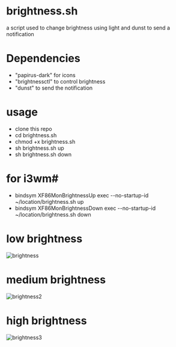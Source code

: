 # brightness.sh #

a script used to change brightness using light and dunst to send a notification

# Dependencies #

* "papirus-dark" for icons
*  "brightnessctl" to control brightness
*   "dunst" to send the notification

# usage #

* clone this repo
* cd brightness.sh
* chmod +x brightness.sh
* sh brightness.sh up 
* sh brightness.sh down

# for i3wm#

* bindsym XF86MonBrightnessUp exec --no-startup-id ~/location/brightness.sh up
* bindsym XF86MonBrightnessDown exec --no-startup-id ~/location/brightness.sh down

# low brightness #

![brightness](https://github.com/fruitsaladchan/brightness.sh/assets/124645742/33a5c59e-c39b-401e-ac43-94e473b0d32b)

# medium brightness #

![brightness2](https://github.com/fruitsaladchan/brightness.sh/assets/124645742/125718b6-5cb4-47a2-8785-47a42cb6e27a)

# high brightness #

![brightness3](https://github.com/fruitsaladchan/brightness.sh/assets/124645742/e23f6836-8af5-4201-a320-b6b366679eb7)
